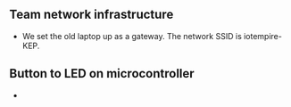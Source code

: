 ## Team network infrastructure
  * We set the old laptop up as a gateway. The network SSID is iotempire-KEP.
## Button to LED on microcontroller
  * 
